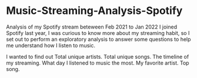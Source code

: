 # Music-Streaming-Analysis-Spotify
 Analysis of my Spotify stream beteween Feb 2021 to Jan 2022
I joined Spotify last year, I was curious to know more about my streaming habit, so I set out to perform an exploratory analysis to answer some questions to help me understand how I listen to music.

I wanted to find out
Total unique artists.
Total unique songs.
The timeline of my streaming.
What day I listened to music the most.
My favorite artist.
Top song.

